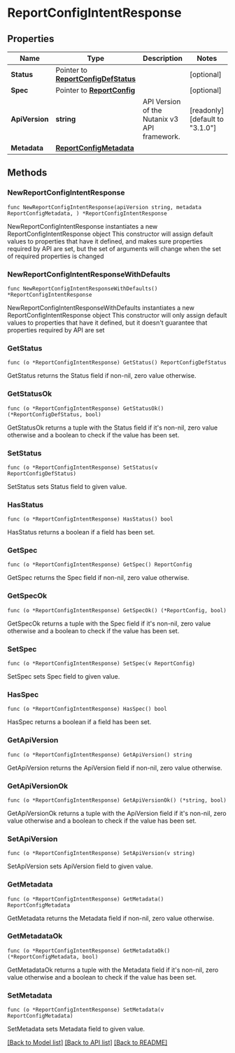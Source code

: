 # ReportConfigIntentResponse

## Properties

Name | Type | Description | Notes
------------ | ------------- | ------------- | -------------
**Status** | Pointer to [**ReportConfigDefStatus**](ReportConfigDefStatus.md) |  | [optional] 
**Spec** | Pointer to [**ReportConfig**](ReportConfig.md) |  | [optional] 
**ApiVersion** | **string** | API Version of the Nutanix v3 API framework. | [readonly] [default to "3.1.0"]
**Metadata** | [**ReportConfigMetadata**](ReportConfigMetadata.md) |  | 

## Methods

### NewReportConfigIntentResponse

`func NewReportConfigIntentResponse(apiVersion string, metadata ReportConfigMetadata, ) *ReportConfigIntentResponse`

NewReportConfigIntentResponse instantiates a new ReportConfigIntentResponse object
This constructor will assign default values to properties that have it defined,
and makes sure properties required by API are set, but the set of arguments
will change when the set of required properties is changed

### NewReportConfigIntentResponseWithDefaults

`func NewReportConfigIntentResponseWithDefaults() *ReportConfigIntentResponse`

NewReportConfigIntentResponseWithDefaults instantiates a new ReportConfigIntentResponse object
This constructor will only assign default values to properties that have it defined,
but it doesn't guarantee that properties required by API are set

### GetStatus

`func (o *ReportConfigIntentResponse) GetStatus() ReportConfigDefStatus`

GetStatus returns the Status field if non-nil, zero value otherwise.

### GetStatusOk

`func (o *ReportConfigIntentResponse) GetStatusOk() (*ReportConfigDefStatus, bool)`

GetStatusOk returns a tuple with the Status field if it's non-nil, zero value otherwise
and a boolean to check if the value has been set.

### SetStatus

`func (o *ReportConfigIntentResponse) SetStatus(v ReportConfigDefStatus)`

SetStatus sets Status field to given value.

### HasStatus

`func (o *ReportConfigIntentResponse) HasStatus() bool`

HasStatus returns a boolean if a field has been set.

### GetSpec

`func (o *ReportConfigIntentResponse) GetSpec() ReportConfig`

GetSpec returns the Spec field if non-nil, zero value otherwise.

### GetSpecOk

`func (o *ReportConfigIntentResponse) GetSpecOk() (*ReportConfig, bool)`

GetSpecOk returns a tuple with the Spec field if it's non-nil, zero value otherwise
and a boolean to check if the value has been set.

### SetSpec

`func (o *ReportConfigIntentResponse) SetSpec(v ReportConfig)`

SetSpec sets Spec field to given value.

### HasSpec

`func (o *ReportConfigIntentResponse) HasSpec() bool`

HasSpec returns a boolean if a field has been set.

### GetApiVersion

`func (o *ReportConfigIntentResponse) GetApiVersion() string`

GetApiVersion returns the ApiVersion field if non-nil, zero value otherwise.

### GetApiVersionOk

`func (o *ReportConfigIntentResponse) GetApiVersionOk() (*string, bool)`

GetApiVersionOk returns a tuple with the ApiVersion field if it's non-nil, zero value otherwise
and a boolean to check if the value has been set.

### SetApiVersion

`func (o *ReportConfigIntentResponse) SetApiVersion(v string)`

SetApiVersion sets ApiVersion field to given value.


### GetMetadata

`func (o *ReportConfigIntentResponse) GetMetadata() ReportConfigMetadata`

GetMetadata returns the Metadata field if non-nil, zero value otherwise.

### GetMetadataOk

`func (o *ReportConfigIntentResponse) GetMetadataOk() (*ReportConfigMetadata, bool)`

GetMetadataOk returns a tuple with the Metadata field if it's non-nil, zero value otherwise
and a boolean to check if the value has been set.

### SetMetadata

`func (o *ReportConfigIntentResponse) SetMetadata(v ReportConfigMetadata)`

SetMetadata sets Metadata field to given value.



[[Back to Model list]](../README.md#documentation-for-models) [[Back to API list]](../README.md#documentation-for-api-endpoints) [[Back to README]](../README.md)


